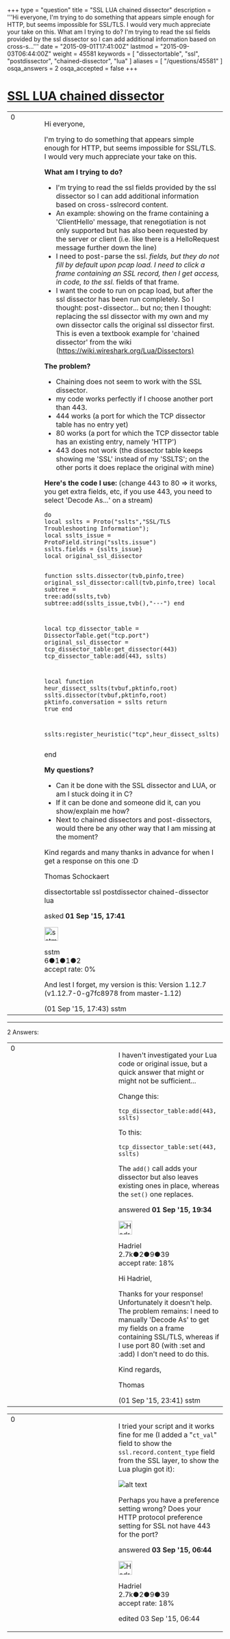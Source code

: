 +++
type = "question"
title = "SSL LUA chained dissector"
description = '''Hi everyone, I&#x27;m trying to do something that appears simple enough for HTTP, but seems impossible for SSL/TLS. I would very much appreciate your take on this. What am I trying to do?  I&#x27;m trying to read the ssl fields provided by the ssl dissector so I can add additional information based on cross-s...'''
date = "2015-09-01T17:41:00Z"
lastmod = "2015-09-03T06:44:00Z"
weight = 45581
keywords = [ "dissectortable", "ssl", "postdissector", "chained-dissector", "lua" ]
aliases = [ "/questions/45581" ]
osqa_answers = 2
osqa_accepted = false
+++

<div class="headNormal">

# [SSL LUA chained dissector](/questions/45581/ssl-lua-chained-dissector)

</div>

<div id="main-body">

<div id="askform">

<table id="question-table" style="width:100%;"><colgroup><col style="width: 50%" /><col style="width: 50%" /></colgroup><tbody><tr class="odd"><td style="width: 30px; vertical-align: top"><div class="vote-buttons"><div id="post-45581-score" class="post-score" title="current number of votes">0</div><div id="favorite-count" class="favorite-count"></div></div></td><td><div id="item-right"><div class="question-body"><p>Hi everyone,</p><p>I'm trying to do something that appears simple enough for HTTP, but seems impossible for SSL/TLS. I would very much appreciate your take on this.</p><p><strong>What am I trying to do?</strong></p><ul><li>I'm trying to read the ssl fields provided by the ssl dissector so I can add additional information based on cross-sslrecord content.</li><li>An example: showing on the frame containing a 'ClientHello' message, that renegotiation is not only supported but has also been requested by the server or client (i.e. like there is a HelloRequest message further down the line)</li><li>I need to post-parse the ssl. <em>fields, but they do not fill by default upon pcap load. I need to click a frame containing an SSL record, then I get access, in code, to the ssl.</em> fields of that frame.</li><li>I want the code to run on pcap load, but after the ssl dissector has been run completely. So I thought: post-dissector... but no; then I thought: replacing the ssl dissector with my own and my own dissector calls the original ssl dissector first. This is even a textbook example for 'chained dissector' from the wiki (<a href="https://wiki.wireshark.org/Lua/Dissectors)">https://wiki.wireshark.org/Lua/Dissectors)</a></li></ul><p><strong>The problem?</strong></p><ul><li>Chaining does not seem to work with the SSL dissector.</li><li>my code works perfectly if I choose another port than 443.</li><li>444 works (a port for which the TCP dissector table has no entry yet)</li><li>80 works (a port for which the TCP dissector table has an existing entry, namely 'HTTP')</li><li>443 does not work (the dissector table keeps showing me 'SSL' instead of my 'SSLTS'; on the other ports it does replace the original with mine)</li></ul><p><strong>Here's the code I use:</strong> (change 443 to 80 =&gt; it works, you get extra fields, etc, if you use 443, you need to select 'Decode As...' on a stream)</p><pre><code>do
local sslts = Proto(&quot;sslts&quot;,&quot;SSL/TLS Troubleshooting Information&quot;);
local sslts_issue = ProtoField.string(&quot;sslts.issue&quot;)
sslts.fields = {sslts_issue}
local original_ssl_dissector

function sslts.dissector(tvb,pinfo,tree)
    original_ssl_dissector:call(tvb,pinfo,tree)
    local subtree = tree:add(sslts,tvb)
    subtree:add(sslts_issue,tvb(),&quot;---&quot;)
end

local tcp_dissector_table = DissectorTable.get(&quot;tcp.port&quot;)
original_ssl_dissector = tcp_dissector_table:get_dissector(443)
tcp_dissector_table:add(443, sslts)

local function heur_dissect_sslts(tvbuf,pktinfo,root)
    sslts.dissector(tvbuf,pktinfo,root)
    pktinfo.conversation = sslts
    return true
end

sslts:register_heuristic(&quot;tcp&quot;,heur_dissect_sslts)</code></pre><p>end</p><p><strong>My questions?</strong></p><ul><li>Can it be done with the SSL dissector and LUA, or am I stuck doing it in C?</li><li>If it can be done and someone did it, can you show/explain me how?</li><li>Next to chained dissectors and post-dissectors, would there be any other way that I am missing at the moment?</li></ul><p>Kind regards and many thanks in advance for when I get a response on this one :D</p><p>Thomas Schockaert</p></div><div id="question-tags" class="tags-container tags">dissectortable ssl postdissector chained-dissector lua</div><div id="question-controls" class="post-controls"></div><div class="post-update-info-container"><div class="post-update-info post-update-info-user"><p>asked <strong>01 Sep '15, 17:41</strong></p><img src="https://secure.gravatar.com/avatar/effa49fcdd6b45fbb0f385d37134e94b?s=32&amp;d=identicon&amp;r=g" class="gravatar" width="32" height="32" alt="sstm&#39;s gravatar image" /><p>sstm<br />
<span class="score" title="6 reputation points">6</span><span title="1 badges"><span class="badge1">●</span><span class="badgecount">1</span></span><span title="1 badges"><span class="silver">●</span><span class="badgecount">1</span></span><span title="2 badges"><span class="bronze">●</span><span class="badgecount">2</span></span><br />
<span class="accept_rate" title="Rate of the user&#39;s accepted answers">accept rate:</span> <span title="sstm has no accepted answers">0%</span></p></div></div><div id="comments-container-45581" class="comments-container"><span id="45582"></span><div id="comment-45582" class="comment"><div id="post-45582-score" class="comment-score"></div><div class="comment-text"><p>And lest I forget, my version is this: Version 1.12.7 (v1.12.7-0-g7fc8978 from master-1.12)</p></div><div id="comment-45582-info" class="comment-info"><span class="comment-age">(01 Sep '15, 17:43)</span> sstm</div></div></div><div id="comment-tools-45581" class="comment-tools"></div><div class="clear"></div><div id="comment-45581-form-container" class="comment-form-container"></div><div class="clear"></div></div></td></tr></tbody></table>

------------------------------------------------------------------------

<div class="tabBar">

<span id="sort-top"></span>

<div class="headQuestions">

2 Answers:

</div>

</div>

<span id="45584"></span>

<div id="answer-container-45584" class="answer">

<table style="width:100%;"><colgroup><col style="width: 50%" /><col style="width: 50%" /></colgroup><tbody><tr class="odd"><td style="width: 30px; vertical-align: top"><div class="vote-buttons"><div id="post-45584-score" class="post-score" title="current number of votes">0</div></div></td><td><div class="item-right"><div class="answer-body"><p>I haven't investigated your Lua code or original issue, but a quick answer that might or might not be sufficient...</p><p>Change this:</p><pre><code>tcp_dissector_table:add(443, sslts)</code></pre><p>To this:</p><pre><code>tcp_dissector_table:set(443, sslts)</code></pre><p>The <code>add()</code> call adds your dissector but also leaves existing ones in place, whereas the <code>set()</code> one replaces.</p></div><div class="answer-controls post-controls"></div><div class="post-update-info-container"><div class="post-update-info post-update-info-user"><p>answered <strong>01 Sep '15, 19:34</strong></p><img src="https://secure.gravatar.com/avatar/d02f20c18a7742ec73a666f1974bf6dc?s=32&amp;d=identicon&amp;r=g" class="gravatar" width="32" height="32" alt="Hadriel&#39;s gravatar image" /><p>Hadriel<br />
<span class="score" title="2652 reputation points"><span>2.7k</span></span><span title="2 badges"><span class="badge1">●</span><span class="badgecount">2</span></span><span title="9 badges"><span class="silver">●</span><span class="badgecount">9</span></span><span title="39 badges"><span class="bronze">●</span><span class="badgecount">39</span></span><br />
<span class="accept_rate" title="Rate of the user&#39;s accepted answers">accept rate:</span> <span title="Hadriel has 30 accepted answers">18%</span></p></div></div><div id="comments-container-45584" class="comments-container"><span id="45586"></span><div id="comment-45586" class="comment"><div id="post-45586-score" class="comment-score"></div><div class="comment-text"><p>Hi Hadriel,</p><p>Thanks for your response! Unfortunately it doesn't help. The problem remains: I need to manually 'Decode As' to get my fields on a frame containing SSL/TLS, whereas if I use port 80 (with :set and :add) I don't need to do this.</p><p>Kind regards,</p><p>Thomas</p></div><div id="comment-45586-info" class="comment-info"><span class="comment-age">(01 Sep '15, 23:41)</span> sstm</div></div></div><div id="comment-tools-45584" class="comment-tools"></div><div class="clear"></div><div id="comment-45584-form-container" class="comment-form-container"></div><div class="clear"></div></div></td></tr></tbody></table>

</div>

<span id="45615"></span>

<div id="answer-container-45615" class="answer">

<table style="width:100%;"><colgroup><col style="width: 50%" /><col style="width: 50%" /></colgroup><tbody><tr class="odd"><td style="width: 30px; vertical-align: top"><div class="vote-buttons"><div id="post-45615-score" class="post-score" title="current number of votes">0</div></div></td><td><div class="item-right"><div class="answer-body"><p>I tried your script and it works fine for me (I added a "<code>ct_val</code>" field to show the <code>ssl.record.content_type</code> field from the SSL layer, to show the Lua plugin got it):</p><p><img src="https://osqa-ask.wireshark.org/upfiles/Screen_Shot_2015-09-03_at_9.38.52_AM.png" alt="alt text" /></p><p>Perhaps you have a preference setting wrong? Does your HTTP protocol preference setting for SSL not have 443 for the port?</p></div><div class="answer-controls post-controls"></div><div class="post-update-info-container"><div class="post-update-info post-update-info-user"><p>answered <strong>03 Sep '15, 06:44</strong></p><img src="https://secure.gravatar.com/avatar/d02f20c18a7742ec73a666f1974bf6dc?s=32&amp;d=identicon&amp;r=g" class="gravatar" width="32" height="32" alt="Hadriel&#39;s gravatar image" /><p>Hadriel<br />
<span class="score" title="2652 reputation points"><span>2.7k</span></span><span title="2 badges"><span class="badge1">●</span><span class="badgecount">2</span></span><span title="9 badges"><span class="silver">●</span><span class="badgecount">9</span></span><span title="39 badges"><span class="bronze">●</span><span class="badgecount">39</span></span><br />
<span class="accept_rate" title="Rate of the user&#39;s accepted answers">accept rate:</span> <span title="Hadriel has 30 accepted answers">18%</span></p></img></div><div class="post-update-info post-update-info-edited"><p>edited 03 Sep '15, 06:44</p></div></div><div id="comments-container-45615" class="comments-container"></div><div id="comment-tools-45615" class="comment-tools"></div><div class="clear"></div><div id="comment-45615-form-container" class="comment-form-container"></div><div class="clear"></div></div></td></tr></tbody></table>

</div>

<div class="paginator-container-left">

</div>

</div>

</div>

